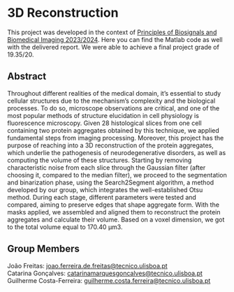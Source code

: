 # 3D Reconstruction
This project was developed in the context of [Principles of Biosignals and Biomedical Imaging 2023/2024](https://fenix.tecnico.ulisboa.pt/cursos/lebiom21/disciplina-curricular/845953938490063). Here you can find the Matlab code as well with the delivered report. We were able to achieve a final project grade of 19.35/20.

## Abstract
Throughout different realities of the medical domain, it’s essential to study cellular structures due to the mechanism’s complexity and the biological processes. To do so, microscope observations are critical, and one of the most popular methods of structure elucidation in cell physiology is fluorescence microscopy. Given 28 histological slices from one cell containing two protein aggregates obtained by this technique, we applied fundamental steps from imaging processing. Moreover, this project has the purpose of reaching into a 3D reconstruction of the protein aggregates, which underlie the pathogenesis of neurodegenerative disorders, as well as computing the volume of these structures. Starting by removing characteristic noise from each slice through the Gaussian filter (after choosing it, compared to the median filter), we proceed to the segmentation and binarization phase, using the Search2Segment algorithm, a method developed by our group, which integrates the well-established Otsu method. During each stage, different parameters were tested and compared, aiming to preserve edges that shape aggregate form. With the masks applied, we assembled and aligned them to reconstruct the protein aggregates and calculate their volume. Based on a voxel dimension, we got to the total volume equal to 170.40 μm3.

## Group Members
João Freitas: joao.ferreira.de.freitas@tecnico.ulisboa.pt <br>
Catarina Gonçalves: catarinamarquesgoncalves@tecnico.ulisboa.pt <br>
Guilherme Costa-Ferreira: guilherme.costa.ferreira@tecnico.ulisboa.pt